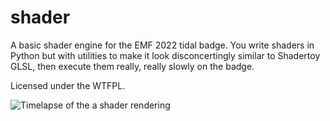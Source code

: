 # shader

A basic shader engine for the EMF 2022 tidal badge.  You write shaders in
Python but with utilities to make it look disconcertingly similar to Shadertoy
GLSL, then execute them really, really slowly on the badge.

Licensed under the WTFPL.

![Timelapse of the a shader rendering](tidal_shader.gif)
